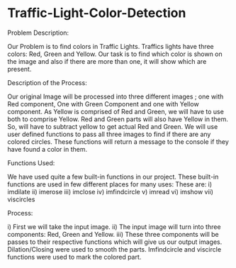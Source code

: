 # Traffic-Light-Color-Detection

Problem Description:

Our Problem is to find colors in Traffic Lights. Traffics lights have three colors: Red, Green and Yellow. Our task is to find which color is shown on the image and also if there are more than one, it will show which are present.

Description of the Process:

Our original Image will be processed into three different images ; one with Red component, One with Green Component and one with Yellow component. As Yellow is comprised of Red and Green, we will have to use both to comprise Yellow.
Red and Green parts will also have Yellow in them. So, will have to subtract yellow to get actual Red and Green.
We will use user defined functions to pass all three images to find if there are any colored circles.
These functions will return a message to the console if they have found a color in them.

Functions Used:

We have used quite a few built-in functions in our project. These built-in functions are used in few different places for many uses:
These are:
i) imdilate
ii) imerose
iii) imclose
iv) imfindcircle
v) imread
vi) imshow
vii) viscircles

Process:

i) First we will take the input image.
ii) The input image will turn into three components: Red, Green and Yellow.
iii) These three components will be passes to their respective functions which will give us our output images. Dilation/Closing were used to smooth the parts. Imfindcircle and viscircle functions were used to mark the colored part.
